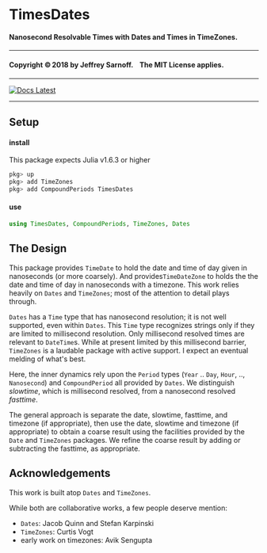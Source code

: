 # TimesDates
#### Nanosecond Resolvable Times with Dates and Times in TimeZones.

----

#### Copyright ©&thinsp;2018 by Jeffrey Sarnoff. &nbsp;&nbsp; The MIT License applies.


-----

[![Docs Latest](https://img.shields.io/badge/docs-latest-blue.svg)](http://jeffreysarnoff.github.io/TimesDates.jl/latest/)

----

## Setup

#### install

This package expects Julia v1.6.3 or higher
```julia
pkg> up
pkg> add TimeZones
pkg> add CompoundPeriods TimesDates
````

#### use

```julia
using TimesDates, CompoundPeriods, TimeZones, Dates
````

## The Design

This package provides `TimeDate` to hold the date and time of day given in nanoseconds (or more coarsely).  And provides`TimeDateZone` to holds the the date and time of day in nanoseconds with a timezone. This work relies heavily on `Dates` and `TimeZones`; most of the attention to detail plays through.

`Dates` has a `Time` type that has nanosecond resolution; it is not well supported, even within `Dates`.  This `Time` type recognizes strings only if they are limited to millisecond resolution. Only millisecond resolved times are relevant to `DateTime`s.  While at present limited by this millisecond barrier, `TimeZones` is a laudable package with active support.  I expect an eventual melding of what's best.

Here, the inner dynamics rely upon the `Period` types (`Year` .. `Day`, `Hour`, .., `Nanosecond`) and `CompoundPeriod` all provided by `Dates`.  We distinguish _slowtime_, which is millisecond resolved, from a nanosecond resolved _fasttime_.

The general approach is separate the date, slowtime, fasttime, and timezone (if appropriate), then use the date, slowtime and timezone (if appropriate) to obtain a coarse result using the facilities provided by the `Date` and `TimeZones` packages.  We refine the coarse result by adding or subtracting the fasttime, as appropriate.


## Acknowledgements

This work is built atop `Dates` and `TimeZones`.

While both are collaborative works, a few people deserve mention:
- `Dates`: Jacob Quinn and Stefan Karpinski
- `TimeZones`: Curtis Vogt
- early work on timezones:  Avik Sengupta

